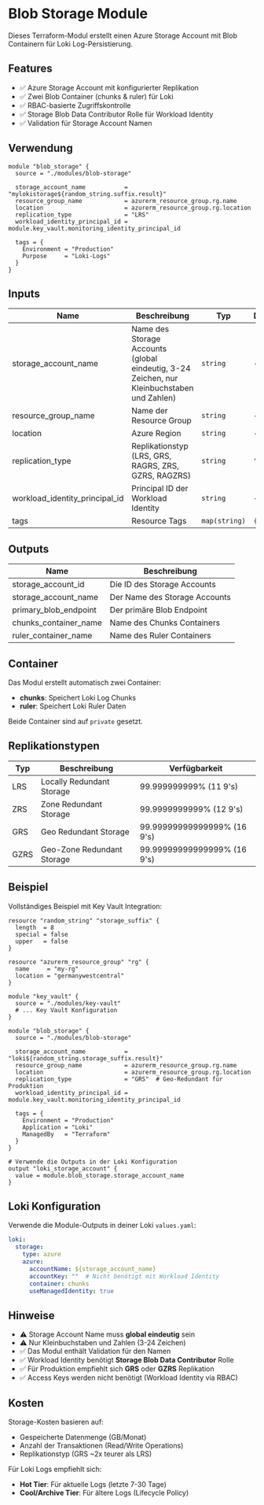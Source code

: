 # Blob Storage Module

Dieses Terraform-Modul erstellt einen Azure Storage Account mit Blob Containern für Loki Log-Persistierung.

## Features

- ✅ Azure Storage Account mit konfigurierter Replikation
- ✅ Zwei Blob Container (chunks & ruler) für Loki
- ✅ RBAC-basierte Zugriffskontrolle
- ✅ Storage Blob Data Contributor Rolle für Workload Identity
- ✅ Validation für Storage Account Namen

## Verwendung

```hcl
module "blob_storage" {
  source = "./modules/blob-storage"

  storage_account_name           = "mylokistorage${random_string.suffix.result}"
  resource_group_name            = azurerm_resource_group.rg.name
  location                       = azurerm_resource_group.rg.location
  replication_type               = "LRS"
  workload_identity_principal_id = module.key_vault.monitoring_identity_principal_id

  tags = {
    Environment = "Production"
    Purpose     = "Loki-Logs"
  }
}
```

## Inputs

| Name | Beschreibung | Typ | Default | Required |
|------|--------------|-----|---------|----------|
| storage_account_name | Name des Storage Accounts (global eindeutig, 3-24 Zeichen, nur Kleinbuchstaben und Zahlen) | `string` | - | yes |
| resource_group_name | Name der Resource Group | `string` | - | yes |
| location | Azure Region | `string` | - | yes |
| replication_type | Replikationstyp (LRS, GRS, RAGRS, ZRS, GZRS, RAGZRS) | `string` | `"LRS"` | no |
| workload_identity_principal_id | Principal ID der Workload Identity | `string` | - | yes |
| tags | Resource Tags | `map(string)` | `{}` | no |

## Outputs

| Name | Beschreibung |
|------|--------------|
| storage_account_id | Die ID des Storage Accounts |
| storage_account_name | Der Name des Storage Accounts |
| primary_blob_endpoint | Der primäre Blob Endpoint |
| chunks_container_name | Name des Chunks Containers |
| ruler_container_name | Name des Ruler Containers |

## Container

Das Modul erstellt automatisch zwei Container:

- **chunks**: Speichert Loki Log Chunks
- **ruler**: Speichert Loki Ruler Daten

Beide Container sind auf `private` gesetzt.

## Replikationstypen

| Typ | Beschreibung | Verfügbarkeit |
|-----|--------------|---------------|
| LRS | Locally Redundant Storage | 99.999999999% (11 9's) |
| ZRS | Zone Redundant Storage | 99.9999999999% (12 9's) |
| GRS | Geo Redundant Storage | 99.99999999999999% (16 9's) |
| GZRS | Geo-Zone Redundant Storage | 99.99999999999999% (16 9's) |

## Beispiel

Vollständiges Beispiel mit Key Vault Integration:

```hcl
resource "random_string" "storage_suffix" {
  length  = 8
  special = false
  upper   = false
}

resource "azurerm_resource_group" "rg" {
  name     = "my-rg"
  location = "germanywestcentral"
}

module "key_vault" {
  source = "./modules/key-vault"
  # ... Key Vault Konfiguration
}

module "blob_storage" {
  source = "./modules/blob-storage"

  storage_account_name           = "loki${random_string.storage_suffix.result}"
  resource_group_name            = azurerm_resource_group.rg.name
  location                       = azurerm_resource_group.rg.location
  replication_type               = "GRS"  # Geo-Redundant für Produktion
  workload_identity_principal_id = module.key_vault.monitoring_identity_principal_id

  tags = {
    Environment = "Production"
    Application = "Loki"
    ManagedBy   = "Terraform"
  }
}

# Verwende die Outputs in der Loki Konfiguration
output "loki_storage_account" {
  value = module.blob_storage.storage_account_name
}
```

## Loki Konfiguration

Verwende die Module-Outputs in deiner Loki `values.yaml`:

```yaml
loki:
  storage:
    type: azure
    azure:
      accountName: ${storage_account_name}
      accountKey: ""  # Nicht benötigt mit Workload Identity
      container: chunks
      useManagedIdentity: true
```

## Hinweise

- ⚠️ Storage Account Name muss **global eindeutig** sein
- ⚠️ Nur Kleinbuchstaben und Zahlen (3-24 Zeichen)
- ✅ Das Modul enthält Validation für den Namen
- ✅ Workload Identity benötigt **Storage Blob Data Contributor** Rolle
- ✅ Für Produktion empfiehlt sich **GRS** oder **GZRS** Replikation
- ✅ Access Keys werden nicht benötigt (Workload Identity via RBAC)

## Kosten

Storage-Kosten basieren auf:
- Gespeicherte Datenmenge (GB/Monat)
- Anzahl der Transaktionen (Read/Write Operations)
- Replikationstyp (GRS ~2x teurer als LRS)

Für Loki Logs empfiehlt sich:
- **Hot Tier**: Für aktuelle Logs (letzte 7-30 Tage)
- **Cool/Archive Tier**: Für ältere Logs (Lifecycle Policy)
